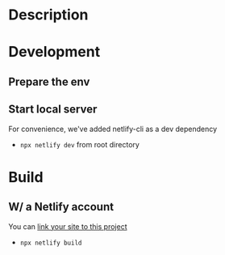 # Description

# Development

## Prepare the env

## Start local server

For convenience, we've added netlify-cli as a dev dependency

- `npx netlify dev` from root directory

# Build

## W/ a Netlify account

You can [link your site to this project](https://docs.netlify.com/cli/get-started/#installation)

- `npx netlify build`
